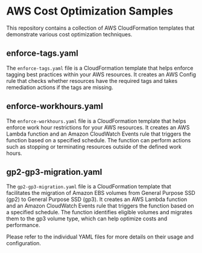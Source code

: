 # AWS Cost Optimization Samples

This repository contains a collection of AWS CloudFormation templates that demonstrate various cost optimization techniques.

## enforce-tags.yaml

The `enforce-tags.yaml` file is a CloudFormation template that helps enforce tagging best practices within your AWS resources. It creates an AWS Config rule that checks whether resources have the required tags and takes remediation actions if the tags are missing.

## enforce-workhours.yaml

The `enforce-workhours.yaml` file is a CloudFormation template that helps enforce work hour restrictions for your AWS resources. It creates an AWS Lambda function and an Amazon CloudWatch Events rule that triggers the function based on a specified schedule. The function can perform actions such as stopping or terminating resources outside of the defined work hours.

## gp2-gp3-migration.yaml

The `gp2-gp3-migration.yaml` file is a CloudFormation template that facilitates the migration of Amazon EBS volumes from General Purpose SSD (gp2) to General Purpose SSD (gp3). It creates an AWS Lambda function and an Amazon CloudWatch Events rule that triggers the function based on a specified schedule. The function identifies eligible volumes and migrates them to the gp3 volume type, which can help optimize costs and performance.

Please refer to the individual YAML files for more details on their usage and configuration.
